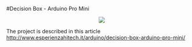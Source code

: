 #Decision Box - Arduino Pro Mini

<p align="center">
  <img src="http://www.esperienzahitech.it/wp-content/uploads/2018/11/Decision-Box-cover.jpg">
</p>

The project is described in this article http://www.esperienzahitech.it/arduino/decision-box-arduino-pro-mini/
